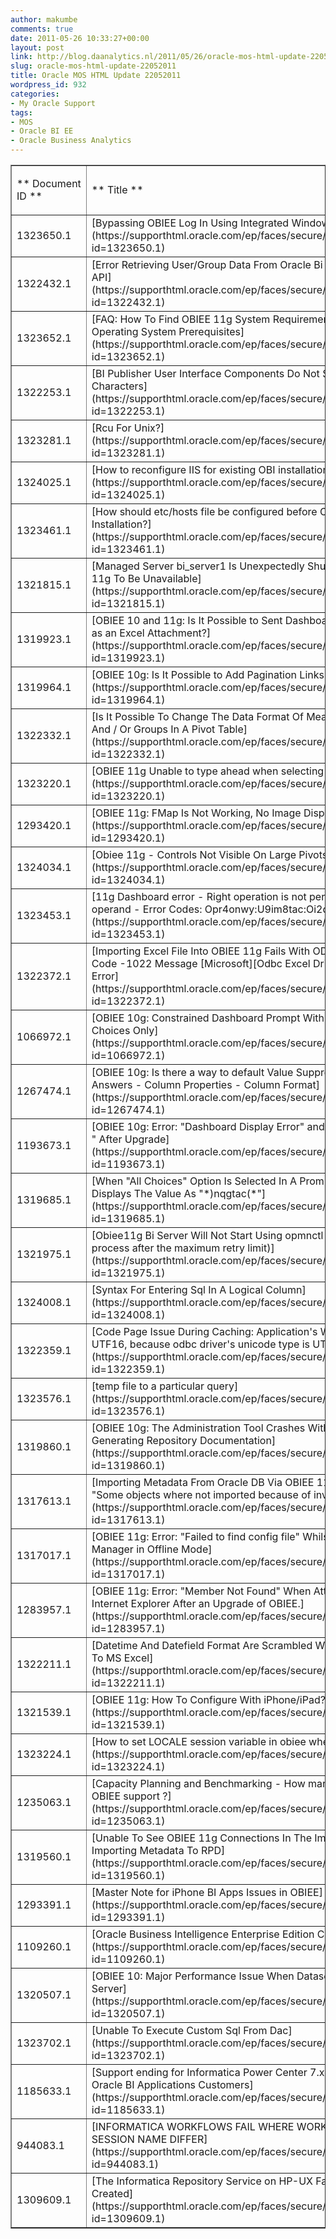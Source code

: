 ```yaml
---
author: makumbe
comments: true
date: 2011-05-26 10:33:27+00:00
layout: post
link: http://blog.daanalytics.nl/2011/05/26/oracle-mos-html-update-22052011/
slug: oracle-mos-html-update-22052011
title: Oracle MOS HTML Update 22052011
wordpress_id: 932
categories:
- My Oracle Support
tags:
- MOS
- Oracle BI EE
- Oracle Business Analytics
---
```



<table cellpadding="0" width="100%" cellspacing="3" border="1" >
<tbody >
<tr >

<td >


** Document ID **



</td>

<td >


** Title **



</td>

<td >


** Doc Type **



</td>

<td >


** Modified Date **



</td>
</tr>
<tr >

<td >1323650.1
</td>

<td >[Bypassing OBIEE Log In Using Integrated Windows Authentication](https://supporthtml.oracle.com/ep/faces/secure/km/DocumentDisplay.jspx?id=1323650.1)
</td>

<td >HOWTO
</td>

<td >19-MAY-11
</td>
</tr>
<tr >

<td >1322432.1
</td>

<td >[Error Retrieving User/Group Data From Oracle Bi Server's User Population API](https://supporthtml.oracle.com/ep/faces/secure/km/DocumentDisplay.jspx?id=1322432.1)
</td>

<td >PROBLEM
</td>

<td >17-MAY-11
</td>
</tr>
<tr >

<td >1323652.1
</td>

<td >[FAQ: How To Find OBIEE 11g System Requirements And Platform / Operating System Prerequisites](https://supporthtml.oracle.com/ep/faces/secure/km/DocumentDisplay.jspx?id=1323652.1)
</td>

<td >HOWTO
</td>

<td >20-MAY-11
</td>
</tr>
<tr >

<td >1322253.1
</td>

<td >[BI Publisher User Interface Components Do Not Support Supplementary Characters](https://supporthtml.oracle.com/ep/faces/secure/km/DocumentDisplay.jspx?id=1322253.1)
</td>

<td >HOWTO
</td>

<td >16-MAY-11
</td>
</tr>
<tr >

<td >1323281.1
</td>

<td >[Rcu For Unix?](https://supporthtml.oracle.com/ep/faces/secure/km/DocumentDisplay.jspx?id=1323281.1)
</td>

<td >HOWTO
</td>

<td >18-MAY-11
</td>
</tr>
<tr >

<td >1324025.1
</td>

<td >[How to reconfigure IIS for existing OBI installation?](https://supporthtml.oracle.com/ep/faces/secure/km/DocumentDisplay.jspx?id=1324025.1)
</td>

<td >HOWTO
</td>

<td >20-MAY-11
</td>
</tr>
<tr >

<td >1323461.1
</td>

<td >[How should etc/hosts file be configured before OBIEE 11.1.1.5 Installation?](https://supporthtml.oracle.com/ep/faces/secure/km/DocumentDisplay.jspx?id=1323461.1)
</td>

<td >HOWTO
</td>

<td >19-MAY-11
</td>
</tr>
<tr >

<td >1321815.1
</td>

<td >[Managed Server bi_server1 Is Unexpectedly Shutting Down Causing OBIEE 11g To Be Unavailable](https://supporthtml.oracle.com/ep/faces/secure/km/DocumentDisplay.jspx?id=1321815.1)
</td>

<td >PROBLEM
</td>

<td >20-MAY-11
</td>
</tr>
<tr >

<td >1319923.1
</td>

<td >[OBIEE 10 and 11g: Is It Possible to Sent Dashboard/Portal Pages Via an iBot as an Excel Attachment?](https://supporthtml.oracle.com/ep/faces/secure/km/DocumentDisplay.jspx?id=1319923.1)
</td>

<td >HOWTO
</td>

<td >17-MAY-11
</td>
</tr>
<tr >

<td >1319964.1
</td>

<td >[OBIEE 10g: Is It Possible to Add Pagination Links to Pivot Views?](https://supporthtml.oracle.com/ep/faces/secure/km/DocumentDisplay.jspx?id=1319964.1)
</td>

<td >HOWTO
</td>

<td >17-MAY-11
</td>
</tr>
<tr >

<td >1322332.1
</td>

<td >[Is It Possible To Change The Data Format Of Measures For Calculated Items And / Or Groups In A Pivot Table](https://supporthtml.oracle.com/ep/faces/secure/km/DocumentDisplay.jspx?id=1322332.1)
</td>

<td >HOWTO
</td>

<td >20-MAY-11
</td>
</tr>
<tr >

<td >1323220.1
</td>

<td >[OBIEE 11g Unable to type ahead when selecting in prompt list](https://supporthtml.oracle.com/ep/faces/secure/km/DocumentDisplay.jspx?id=1323220.1)
</td>

<td >HOWTO
</td>

<td >18-MAY-11
</td>
</tr>
<tr >

<td >1293420.1
</td>

<td >[OBIEE 11g: FMap Is Not Working, No Image Displayed](https://supporthtml.oracle.com/ep/faces/secure/km/DocumentDisplay.jspx?id=1293420.1)
</td>

<td >PROBLEM
</td>

<td >18-MAY-11
</td>
</tr>
<tr >

<td >1324034.1
</td>

<td >[Obiee 11g - Controls Not Visible On Large Pivots](https://supporthtml.oracle.com/ep/faces/secure/km/DocumentDisplay.jspx?id=1324034.1)
</td>

<td >HOWTO
</td>

<td >20-MAY-11
</td>
</tr>
<tr >

<td >1323453.1
</td>

<td >[11g Dashboard error - Right operation is not permitted on UNKNOWN operand - Error Codes: Opr4onwy:U9im8tac:Oi2dl65p](https://supporthtml.oracle.com/ep/faces/secure/km/DocumentDisplay.jspx?id=1323453.1)
</td>

<td >PROBLEM
</td>

<td >19-MAY-11
</td>
</tr>
<tr >

<td >1322372.1
</td>

<td >[Importing Excel File Into OBIEE 11g Fails With ODBC Error State S1000 Code -1022 Message [Microsoft][Odbc Excel Driver] Disk Or Network Error](https://supporthtml.oracle.com/ep/faces/secure/km/DocumentDisplay.jspx?id=1322372.1)
</td>

<td >PROBLEM
</td>

<td >16-MAY-11
</td>
</tr>
<tr >

<td >1066972.1
</td>

<td >[OBIEE 10g: Constrained Dashboard Prompt With Default Values Shows All Choices Only](https://supporthtml.oracle.com/ep/faces/secure/km/DocumentDisplay.jspx?id=1066972.1)
</td>

<td >PROBLEM
</td>

<td >18-MAY-11
</td>
</tr>
<tr >

<td >1267474.1
</td>

<td >[OBIEE 10g: Is there a way to default Value Suppression To 'Repeat' In Answers - Column Properties - Column Format](https://supporthtml.oracle.com/ep/faces/secure/km/DocumentDisplay.jspx?id=1267474.1)
</td>

<td >HOWTO
</td>

<td >18-MAY-11
</td>
</tr>
<tr >

<td >1193673.1
</td>

<td >[OBIEE 10g: Error: "Dashboard Display Error" and "Error Codes: GZ8VXQ96 " After Upgrade](https://supporthtml.oracle.com/ep/faces/secure/km/DocumentDisplay.jspx?id=1193673.1)
</td>

<td >PROBLEM
</td>

<td >18-MAY-11
</td>
</tr>
<tr >

<td >1319685.1
</td>

<td >[When "All Choices" Option Is Selected In A Prompt, Presentation Variable Displays The Value As "*)nqgtac(*"](https://supporthtml.oracle.com/ep/faces/secure/km/DocumentDisplay.jspx?id=1319685.1)
</td>

<td >PROBLEM
</td>

<td >20-MAY-11
</td>
</tr>
<tr >

<td >1321975.1
</td>

<td >[Obiee11g Bi Server Will Not Start Using opmnctl (failed to start a managed process after the maximum retry limit)](https://supporthtml.oracle.com/ep/faces/secure/km/DocumentDisplay.jspx?id=1321975.1)
</td>

<td >PROBLEM
</td>

<td >16-MAY-11
</td>
</tr>
<tr >

<td >1324008.1
</td>

<td >[Syntax For Entering Sql In A Logical Column](https://supporthtml.oracle.com/ep/faces/secure/km/DocumentDisplay.jspx?id=1324008.1)
</td>

<td >PROBLEM
</td>

<td >20-MAY-11
</td>
</tr>
<tr >

<td >1322359.1
</td>

<td >[Code Page Issue During Caching: Application's WCHAR type must be UTF16, because odbc driver's unicode type is UTF16](https://supporthtml.oracle.com/ep/faces/secure/km/DocumentDisplay.jspx?id=1322359.1)
</td>

<td >PROBLEM
</td>

<td >16-MAY-11
</td>
</tr>
<tr >

<td >1323576.1
</td>

<td >[temp file to a particular query](https://supporthtml.oracle.com/ep/faces/secure/km/DocumentDisplay.jspx?id=1323576.1)
</td>

<td >HOWTO
</td>

<td >19-MAY-11
</td>
</tr>
<tr >

<td >1319860.1
</td>

<td >[OBIEE 10g: The Administration Tool Crashes With No Error Whilst Generating Repository Documentation](https://supporthtml.oracle.com/ep/faces/secure/km/DocumentDisplay.jspx?id=1319860.1)
</td>

<td >PROBLEM
</td>

<td >17-MAY-11
</td>
</tr>
<tr >

<td >1317613.1
</td>

<td >[Importing Metadata From Oracle DB Via OBIEE 11g Admin Tool Fails With "Some objects where not imported because of invalid names"](https://supporthtml.oracle.com/ep/faces/secure/km/DocumentDisplay.jspx?id=1317613.1)
</td>

<td >PROBLEM
</td>

<td >20-MAY-11
</td>
</tr>
<tr >

<td >1317017.1
</td>

<td >[OBIEE 11g: Error: "Failed to find config file" Whilst Trying to Open Catalog Manager in Offline Mode](https://supporthtml.oracle.com/ep/faces/secure/km/DocumentDisplay.jspx?id=1317017.1)
</td>

<td >PROBLEM
</td>

<td >18-MAY-11
</td>
</tr>
<tr >

<td >1283957.1
</td>

<td >[OBIEE 11g: Error: "Member Not Found" When Attempting to Edit a Report In Internet Explorer After an Upgrade of OBIEE.](https://supporthtml.oracle.com/ep/faces/secure/km/DocumentDisplay.jspx?id=1283957.1)
</td>

<td >PROBLEM
</td>

<td >19-MAY-11
</td>
</tr>
<tr >

<td >1322211.1
</td>

<td >[Datetime And Datefield Format Are Scrambled When Exported From OBIEE To MS Excel](https://supporthtml.oracle.com/ep/faces/secure/km/DocumentDisplay.jspx?id=1322211.1)
</td>

<td >HOWTO
</td>

<td >16-MAY-11
</td>
</tr>
<tr >

<td >1321539.1
</td>

<td >[OBIEE 11g: How To Configure With iPhone/iPad?](https://supporthtml.oracle.com/ep/faces/secure/km/DocumentDisplay.jspx?id=1321539.1)
</td>

<td >HOWTO
</td>

<td >17-MAY-11
</td>
</tr>
<tr >

<td >1323224.1
</td>

<td >[How to set LOCALE session variable in obiee when integrated with siebel](https://supporthtml.oracle.com/ep/faces/secure/km/DocumentDisplay.jspx?id=1323224.1)
</td>

<td >HOWTO
</td>

<td >18-MAY-11
</td>
</tr>
<tr >

<td >1235063.1
</td>

<td >[Capacity Planning and Benchmarking - How many concurrent users will OBIEE support ?](https://supporthtml.oracle.com/ep/faces/secure/km/DocumentDisplay.jspx?id=1235063.1)
</td>

<td >HOWTO
</td>

<td >19-MAY-11
</td>
</tr>
<tr >

<td >1319560.1
</td>

<td >[Unable To See OBIEE 11g Connections In The Import Wizard While Importing Metadata To RPD](https://supporthtml.oracle.com/ep/faces/secure/km/DocumentDisplay.jspx?id=1319560.1)
</td>

<td >PROBLEM
</td>

<td >20-MAY-11
</td>
</tr>
<tr >

<td >1293391.1
</td>

<td >[Master Note for iPhone BI Apps Issues in OBIEE](https://supporthtml.oracle.com/ep/faces/secure/km/DocumentDisplay.jspx?id=1293391.1)
</td>

<td >ANNOUNCEMENT
</td>

<td >17-MAY-11
</td>
</tr>
<tr >

<td >1109260.1
</td>

<td >[Oracle Business Intelligence Enterprise Edition Certification Matrix](https://supporthtml.oracle.com/ep/faces/secure/km/DocumentDisplay.jspx?id=1109260.1)
</td>

<td >BULLETIN
</td>

<td >20-MAY-11
</td>
</tr>
<tr >

<td >1320507.1
</td>

<td >[OBIEE 10: Major Performance Issue When Dataset Sort Performed by BI Server](https://supporthtml.oracle.com/ep/faces/secure/km/DocumentDisplay.jspx?id=1320507.1)
</td>

<td >PROBLEM
</td>

<td >18-MAY-11
</td>
</tr>
<tr >

<td >1323702.1
</td>

<td >[Unable To Execute Custom Sql From Dac](https://supporthtml.oracle.com/ep/faces/secure/km/DocumentDisplay.jspx?id=1323702.1)
</td>

<td >HOWTO
</td>

<td >19-MAY-11
</td>
</tr>
<tr >

<td >1185633.1
</td>

<td >[Support ending for Informatica Power Center 7.x ? Action Required for Oracle BI Applications Customers](https://supporthtml.oracle.com/ep/faces/secure/km/DocumentDisplay.jspx?id=1185633.1)
</td>

<td >BULLETIN
</td>

<td >17-MAY-11
</td>
</tr>
<tr >

<td >944083.1
</td>

<td >[INFORMATICA WORKFLOWS FAIL WHERE WORKFLOW NAME AND SESSION NAME DIFFER](https://supporthtml.oracle.com/ep/faces/secure/km/DocumentDisplay.jspx?id=944083.1)
</td>

<td >PROBLEM
</td>

<td >16-MAY-11
</td>
</tr>
<tr >

<td >1309609.1
</td>

<td >[The Informatica Repository Service on HP-UX Fails to Enable / Start When Created](https://supporthtml.oracle.com/ep/faces/secure/km/DocumentDisplay.jspx?id=1309609.1)
</td>

<td >PROBLEM
</td>

<td >17-MAY-11
</td>
</tr>
</tbody>
</table>

